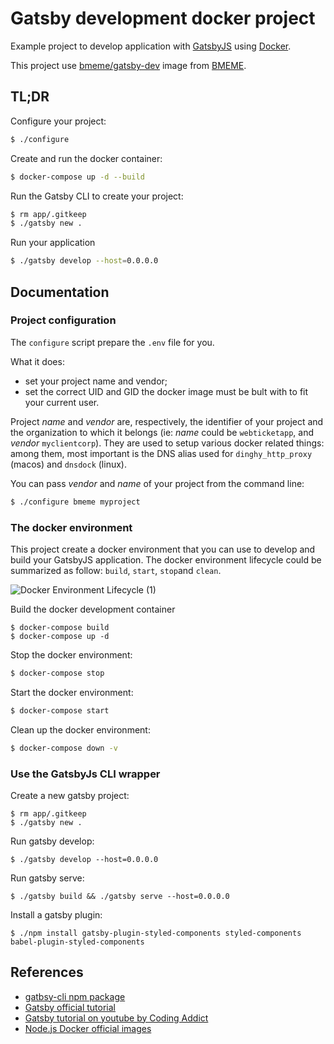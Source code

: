 # Gatsby development docker project

Example project to develop application with [GatsbyJS](https://gatsbyjs.com/) using [Docker](https://www.docker.com/).

This project use [bmeme/gatsby-dev](https://hub.docker.com/r/bmeme/gatsby-dev) image from [BMEME](https://www.bmeme.com).

## TL;DR

Configure your project:
```bash
$ ./configure
```

Create and run the docker container:

```bash
$ docker-compose up -d --build
```

Run the Gatsby CLI to create your project:

```bash
$ rm app/.gitkeep
$ ./gatsby new .
```

Run your application

```bash
$ ./gatsby develop --host=0.0.0.0
```

## Documentation

### Project configuration
The `configure` script prepare the `.env` file for you.

What it does: 
 * set your project name and vendor;
 * set the correct UID and GID the docker image must be bult with to fit your current user.

Project _name_ and _vendor_ are, respectively, the identifier of your project and the organization to which it belongs (ie: _name_ could be `webticketapp`, and _vendor_ `myclientcorp`). They are used to setup various docker related things: among them, most important is the DNS alias used for `dinghy_http_proxy` (macos) and `dnsdock` (linux).

You can pass _vendor_ and _name_ of your project from the command line:
```bash
$ ./configure bmeme myproject
```

### The docker environment

This project create a docker environment that you can use to develop and build your GatsbyJS application. 
The docker environment lifecycle could be summarized as follow: `build`, `start`, `stop`and `clean`.

![Docker Environment Lifecycle (1)](https://user-images.githubusercontent.com/445544/122754211-a5494500-d293-11eb-85a6-13a1d3657daa.jpg)

Build the docker development container

```
$ docker-compose build
$ docker-compose up -d
```

Stop the docker environment:
```bash
$ docker-compose stop
```

Start the docker environment:
```bash
$ docker-compose start
```

Clean up the docker environment:
```bash
$ docker-compose down -v
```

### Use the GatsbyJs CLI wrapper

Create a new gatsby project:

```
$ rm app/.gitkeep
$ ./gatsby new .
```

Run gatsby develop:

```
$ ./gatsby develop --host=0.0.0.0
```

Run gatsby serve:

```
$ ./gatsby build && ./gatsby serve --host=0.0.0.0
```

Install a gatsby plugin:

```
$ ./npm install gatsby-plugin-styled-components styled-components babel-plugin-styled-components
```

## References

- [gatbsy-cli npm package](https://www.npmjs.com/package/gatsby-cli)
- [Gatsby official tutorial](https://www.gatsbyjs.com/docs/tutorial/)
- [Gatsby tutorial on youtube by Coding Addict](https://www.youtube.com/watch?v=5Mam9NuxwQc)
- [Node.js Docker official images](https://hub.docker.com/_/node)
